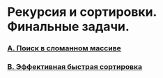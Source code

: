 # Рекурсия и сортировки. Финальные задачи.

### [A. Поиск в сломанном массиве](https://github.com/bitbybit/coding-practice/tree/main/yandex/recursion_final/broken_array_search/)

### [B. Эффективная быстрая сортировка](https://github.com/bitbybit/coding-practice/tree/main/yandex/recursion_final/quick_sort_effective/)

